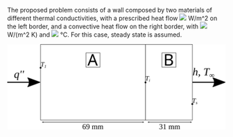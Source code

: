 The proposed problem consists of a wall composed by two materials
of different thermal conductivities, with a prescribed heat flow <img src="https://render.githubusercontent.com/render/math?math=q''%20%3D%206000"> W/m^2
on the left border, and a convective heat flow on the right border, with <img src="https://render.githubusercontent.com/render/math?math=h%20%3D%20100"> W/(m^2 K) and <img src="https://render.githubusercontent.com/render/math?math=T_%5Cinfty%3D40"> °C. For this case, steady state is assumed.

![Problem representation.](figures/problema.svg)